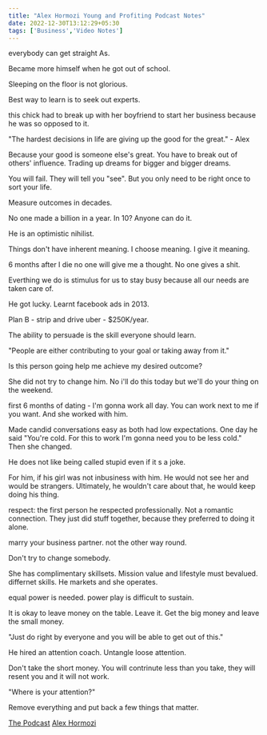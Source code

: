 ```yaml
---
title: "Alex Hormozi Young and Profiting Podcast Notes"
date: 2022-12-30T13:12:29+05:30
tags: ['Business','Video Notes']
---
```

everybody can get straight As.

Became more himself when he got out of school.

Sleeping on the floor is not glorious.

Best way to learn is to seek out experts.

this chick had to break up with her boyfriend to start her business because he was so opposed to it.

"The hardest decisions in life are giving up the good for the great." - Alex

Because your good is someone else's great. You have to break out of others' influence.
Trading up dreams for bigger and bigger dreams.

You will fail. They will tell you "see". But you only need to be right once to sort your life.

Measure outcomes in decades.

No one made a billion in a year. In 10? Anyone can do it.

He is an optimistic nihilist.

Things don't have inherent meaning. I choose meaning. I give it meaning.

6 months after I die no one will give me a thought. No one gives a shit.

Everthing we do is stimulus for us to stay busy because all our needs are taken care of.

He got lucky. Learnt facebook ads in 2013.

Plan B - strip and drive uber - $250K/year.

The ability to persuade is the skill everyone should learn.

"People are either contributing to your goal or taking away from it."

Is this person going help me achieve my desired outcome?

She did not try to change him. No i'll do this today but we'll do your thing on the weekend.

first 6 months of dating - I'm gonna work all day. You can work next to me if you want. And she worked with him.

Made candid conversations easy as both had low expectations. One day he said "You're cold. For this to work I'm gonna need you to be less cold." Then she changed.

He does not like being called stupid even if it s a joke.

For him, if his girl was not inbusiness with him. He would not see her and would be strangers. Ultimately, he wouldn't care about that, he would keep doing his thing.

respect: the first person he respected professionally. Not a romantic connection. They just did stuff together, because they preferred to doing it alone.

marry your business partner. not the other way round.

Don't try to change somebody.

She has complimentary skillsets. Mission value and lifestyle must bevalued. differnet skills. He markets and she operates.

equal power is needed. power play is difficult to sustain.

It is okay to leave money on the table. Leave it. Get the big money and leave the small money.

"Just do right by everyone and you will be able to get out of this."

He hired an attention coach. Untangle loose attention.

Don't take the short money. You will contrinute less than you take, they will resent you and it will not work.

"Where is your attention?"

Remove everything and put back a few things that matter.

[The Podcast](https://www.youtube.com/watch?v=JL-Iwr4MRS4)
[Alex Hormozi](youtube.com/c/AlexHormozi/)
